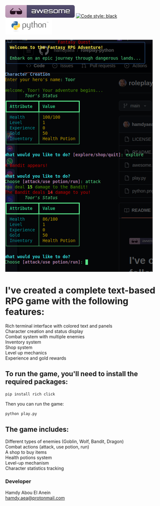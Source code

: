 ![Awesome](awesome.svg) [![Code style: black](https://img.shields.io/badge/code%20style-black-000000.svg)](https://github.com/psf/black) ![Python](python.png)  
  
  
![Screenshot](screen.png)
   
  
# I've created a complete text-based RPG game with the following features:      
   
Rich terminal interface with colored text and panels    
Character creation and status display  
Combat system with multiple enemies   
Inventory system   
Shop system   
Level up mechanics   
Experience and gold rewards   

## To run the game, you'll need to install the required packages:      

```bash
pip install rich click  
```   


Then you can run the game:   

```bash
python play.py
```

## The game includes:  
  
Different types of enemies (Goblin, Wolf, Bandit, Dragon)  
Combat actions (attack, use potion, run)   
A shop to buy items   
Health potions system  
Level-up mechanism  
Character statistics tracking     

### Developer   

Hamdy Abou El Anein   
hamdy.aea@protonmail.com 


